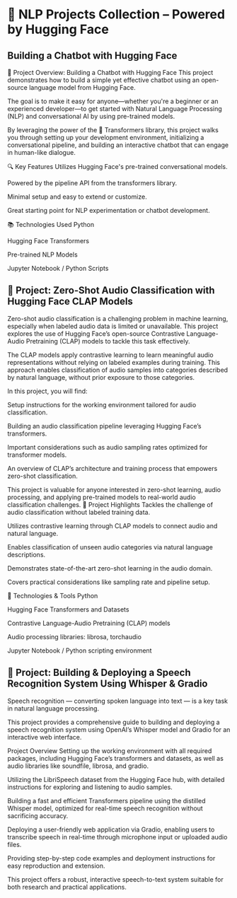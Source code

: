 # 🧠 NLP Projects Collection – Powered by Hugging Face
## Building a Chatbot with Hugging Face
🤖 Project Overview: Building a Chatbot with Hugging Face
This project demonstrates how to build a simple yet effective chatbot using an open-source language model from Hugging Face.

The goal is to make it easy for anyone—whether you're a beginner or an experienced developer—to get started with Natural Language Processing (NLP) and conversational AI by using pre-trained models.

By leveraging the power of the 🤗 Transformers library, this project walks you through setting up your development environment, initializing a conversational pipeline, and building an interactive chatbot that can engage in human-like dialogue.

🔍 Key Features
Utilizes Hugging Face's pre-trained conversational models.

Powered by the pipeline API from the transformers library.

Minimal setup and easy to extend or customize.

Great starting point for NLP experimentation or chatbot development.

📚 Technologies Used
Python

Hugging Face Transformers

Pre-trained NLP Models

Jupyter Notebook / Python Scripts
## 📌 Project: Zero-Shot Audio Classification with Hugging Face CLAP Models
Zero-shot audio classification is a challenging problem in machine learning, especially when labeled audio data is limited or unavailable. This project explores the use of Hugging Face’s open-source Contrastive Language-Audio Pretraining (CLAP) models to tackle this task effectively.

The CLAP models apply contrastive learning to learn meaningful audio representations without relying on labeled examples during training. This approach enables classification of audio samples into categories described by natural language, without prior exposure to those categories.

In this project, you will find:

Setup instructions for the working environment tailored for audio classification.

Building an audio classification pipeline leveraging Hugging Face’s transformers.

Important considerations such as audio sampling rates optimized for transformer models.

An overview of CLAP’s architecture and training process that empowers zero-shot classification.

This project is valuable for anyone interested in zero-shot learning, audio processing, and applying pre-trained models to real-world audio classification challenges.
🚀 Project Highlights
Tackles the challenge of audio classification without labeled training data.

Utilizes contrastive learning through CLAP models to connect audio and natural language.

Enables classification of unseen audio categories via natural language descriptions.

Demonstrates state-of-the-art zero-shot learning in the audio domain.

Covers practical considerations like sampling rate and pipeline setup.

🔧 Technologies & Tools
Python

Hugging Face Transformers and Datasets

Contrastive Language-Audio Pretraining (CLAP) models

Audio processing libraries: librosa, torchaudio

Jupyter Notebook / Python scripting environment

## 📌 Project: Building & Deploying a Speech Recognition System Using Whisper & Gradio
Speech recognition — converting spoken language into text — is a key task in natural language processing.

This project provides a comprehensive guide to building and deploying a speech recognition system using OpenAI’s Whisper model and Gradio for an interactive web interface.

Project Overview
Setting up the working environment with all required packages, including Hugging Face’s transformers and datasets, as well as audio libraries like soundfile, librosa, and gradio.

Utilizing the LibriSpeech dataset from the Hugging Face hub, with detailed instructions for exploring and listening to audio samples.

Building a fast and efficient Transformers pipeline using the distilled Whisper model, optimized for real-time speech recognition without sacrificing accuracy.

Deploying a user-friendly web application via Gradio, enabling users to transcribe speech in real-time through microphone input or uploaded audio files.

Providing step-by-step code examples and deployment instructions for easy reproduction and extension.

This project offers a robust, interactive speech-to-text system suitable for both research and practical applications.


